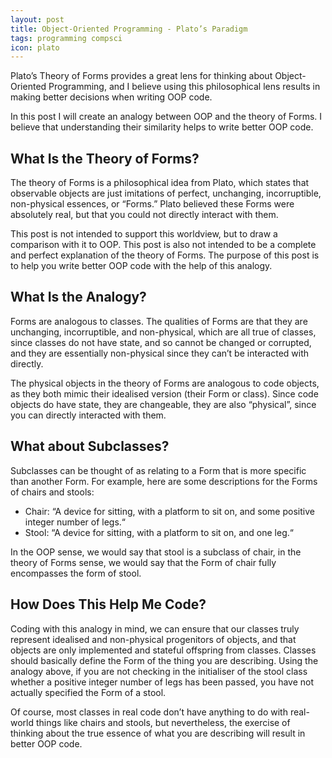 ```yaml
---
layout: post
title: Object-Oriented Programming - Plato’s Paradigm
tags: programming compsci
icon: plato
---
```

Plato’s Theory of Forms provides a great lens for thinking about Object-Oriented Programming, and I believe using this philosophical lens results in making better decisions when writing OOP code.

In this post I will create an analogy between OOP and the theory of Forms. I believe that understanding their similarity helps to write better OOP code.

## What Is the Theory of Forms?
The theory of Forms is a philosophical idea from Plato, which states that observable objects are just imitations of perfect, unchanging, incorruptible, non-physical essences, or “Forms.” Plato believed these Forms were absolutely real, but that you could not directly interact with them.

This post is not intended to support this worldview, but to draw a comparison with it to OOP. This post is also not intended to be a complete and perfect explanation of the theory of Forms. The purpose of this post is to help you write better OOP code with the help of this analogy.

## What Is the Analogy?
Forms are analogous to classes. The qualities of Forms are that they are unchanging, incorruptible, and non-physical, which are all true of classes, since classes do not have state, and so cannot be changed or corrupted, and they are essentially non-physical since they can’t be interacted with directly.

The physical objects in the theory of Forms are analogous to code objects, as they both mimic their idealised version (their Form or class). Since code objects do have state, they are changeable, they are also “physical”, since you can directly interacted with them.

## What about Subclasses?
Subclasses can be thought of as relating to a Form that is more specific than another Form.
For example, here are some descriptions for the Forms of chairs and stools:
- Chair: “A device for sitting, with a platform to sit on, and some positive integer number of legs.“
- Stool: “A device for sitting, with a platform to sit on, and one leg.“

In the OOP sense, we would say that stool is a subclass of chair, in the theory of Forms sense, we would say that the Form of chair fully encompasses the form of stool.

## How Does This Help Me Code?
Coding with this analogy in mind, we can ensure that our classes truly represent idealised and non-physical progenitors of objects, and that objects are only implemented and stateful offspring from classes. Classes should basically define the Form of the thing you are describing. Using the analogy above, if you are not checking in the initialiser of the stool class whether a positive integer number of legs has been passed, you have not actually specified the Form of a stool.

Of course, most classes in real code don’t have anything to do with real-world things like chairs and stools, but nevertheless, the exercise of thinking about the true essence of what you are describing will result in better OOP code.